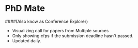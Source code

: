 PhD Mate
=======
####(Also know as Conference Explorer)


* Visualizing call for papers from Multiple sources
* Only showing cfps if the submission deadline hasn't passed.
* Updated daily.
